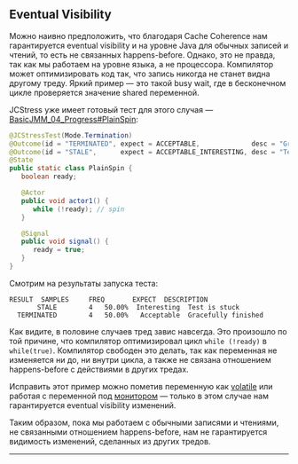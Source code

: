 ## Eventual Visibility

  

Можно наивно предположить, что благодаря Cache Coherence нам гарантируется eventual visibility и на уровне Java для обычных записей и чтений, то есть не связанных happens-before. Однако, это не правда, так как мы работаем на уровне языка, а не процессора. Компилятор может оптимизировать код так, что запись никогда не станет видна другому треду. Яркий пример — это такой busy wait, где в бесконечном цикле проверяется значение shared переменной.

  

JCStress уже имеет готовый тест для этого случая — [BasicJMM\_04\_Progress#PlainSpin](https://github.com/openjdk/jcstress/blob/83365e01e6606f8368a74b3e5503361f51074cde/jcstress-samples/src/main/java/org/openjdk/jcstress/samples/jmm/basic/BasicJMM_04_Progress.java#L41):

  
```java
@JCStressTest(Mode.Termination)
@Outcome(id = "TERMINATED", expect = ACCEPTABLE,             desc = "Gracefully finished")
@Outcome(id = "STALE",      expect = ACCEPTABLE_INTERESTING, desc = "Test is stuck")
@State
public static class PlainSpin {
   boolean ready;

   @Actor
   public void actor1() {
      while (!ready); // spin
   }

   @Signal
   public void signal() {
      ready = true;
   }
}
```
  

Смотрим на результаты запуска теста:

  
```
RESULT  SAMPLES     FREQ       EXPECT  DESCRIPTION
       STALE        4   50.00%  Interesting  Test is stuck
  TERMINATED        4   50.00%   Acceptable  Gracefully finished
```
  

Как видите, в половине случаев тред завис навсегда. Это произошло по той причине, что компилятор оптимизировал цикл `while (!ready)` в `while(true)`. Компилятор свободен это делать, так как переменная не изменяется ни до, ни внутри цикла, а также не связана отношением happens-before с действиями в других тредах.

  

Исправить этот пример можно пометив переменную как [volatile](https://github.com/openjdk/jcstress/blob/83365e01e6606f8368a74b3e5503361f51074cde/jcstress-samples/src/main/java/org/openjdk/jcstress/samples/jmm/basic/BasicJMM_04_Progress.java#L74) или работая с переменной под [монитором](https://github.com/openjdk/jcstress/blob/83365e01e6606f8368a74b3e5503361f51074cde/jcstress-samples/src/main/java/org/openjdk/jcstress/samples/jmm/basic/BasicJMM_04_Progress.java#L147) — только в этом случае нам гарантируется eventual visibility изменений.

  

Таким образом, пока мы работаем с обычными записями и чтениями, не связанными отношением happens-before, нам не гарантируется видимость изменений, сделанных из других тредов.

  

---

  
